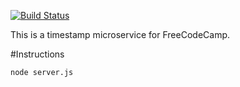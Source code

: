 [![Build Status](https://travis-ci.org/xz64/timestamp-microservice.svg?branch=master)](https://travis-ci.org/xz64/timestamp-microservice)

This is a timestamp microservice for FreeCodeCamp.

#Instructions

`node server.js`
